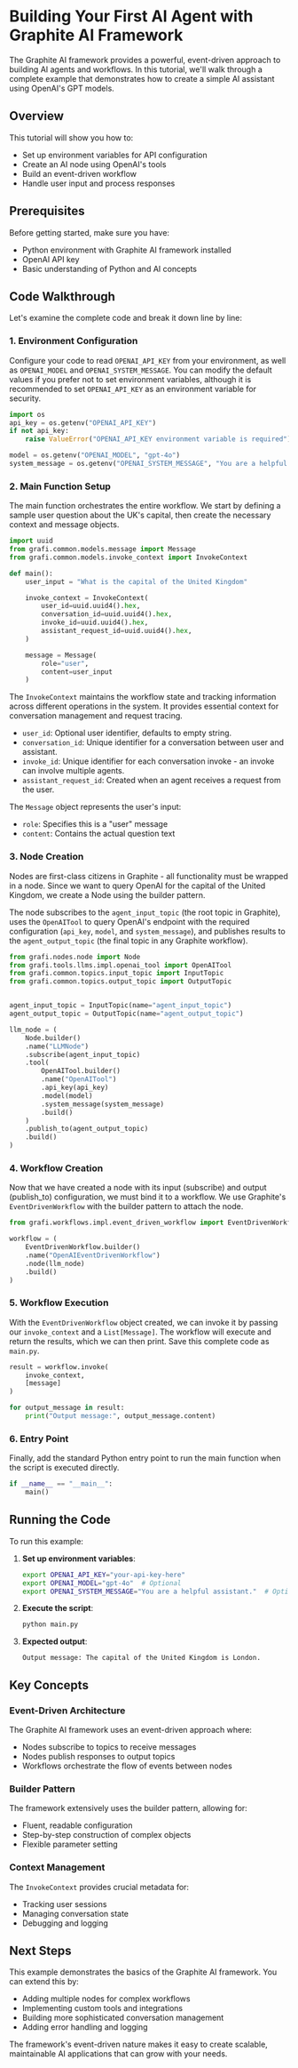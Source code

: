 # Building Your First AI Agent with Graphite AI Framework

The Graphite AI framework provides a powerful, event-driven approach to building AI agents and workflows. In this tutorial, we'll walk through a complete example that demonstrates how to create a simple AI assistant using OpenAI's GPT models.

## Overview

This tutorial will show you how to:
- Set up environment variables for API configuration
- Create an AI node using OpenAI's tools
- Build an event-driven workflow
- Handle user input and process responses

## Prerequisites

Before getting started, make sure you have:
- Python environment with Graphite AI framework installed
- OpenAI API key
- Basic understanding of Python and AI concepts

## Code Walkthrough

Let's examine the complete code and break it down line by line:


### 1. Environment Configuration

Configure your code to read `OPENAI_API_KEY` from your environment, as well as `OPENAI_MODEL` and `OPENAI_SYSTEM_MESSAGE`. You can modify the default values if you prefer not to set environment variables, although it is recommended to set `OPENAI_API_KEY` as an environment variable for security.

```python
import os
api_key = os.getenv("OPENAI_API_KEY")
if not api_key:
    raise ValueError("OPENAI_API_KEY environment variable is required")

model = os.getenv("OPENAI_MODEL", "gpt-4o")
system_message = os.getenv("OPENAI_SYSTEM_MESSAGE", "You are a helpful assistant.")
```


### 2. Main Function Setup

The main function orchestrates the entire workflow. We start by defining a sample user question about the UK's capital, then create the necessary context and message objects.

```python linenums="9"
import uuid
from grafi.common.models.message import Message
from grafi.common.models.invoke_context import InvokeContext

def main():
    user_input = "What is the capital of the United Kingdom"

    invoke_context = InvokeContext(
        user_id=uuid.uuid4().hex,
        conversation_id=uuid.uuid4().hex,
        invoke_id=uuid.uuid4().hex,
        assistant_request_id=uuid.uuid4().hex,
    )

    message = Message(
        role="user",
        content=user_input
    )
```


The `InvokeContext` maintains the workflow state and tracking information across different operations in the system. It provides essential context for conversation management and request tracing.



- `user_id`: Optional user identifier, defaults to empty string.
- `conversation_id`: Unique identifier for a conversation between user and assistant.
- `invoke_id`: Unique identifier for each conversation invoke - an invoke can involve multiple agents.
- `assistant_request_id`: Created when an agent receives a request from the user.

The `Message` object represents the user's input:
- `role`: Specifies this is a "user" message
- `content`: Contains the actual question text

### 3. Node Creation

Nodes are first-class citizens in Graphite - all functionality must be wrapped in a node. Since we want to query OpenAI for the capital of the United Kingdom, we create a Node using the builder pattern.

The node subscribes to the `agent_input_topic` (the root topic in Graphite), uses the `OpenAITool` to query OpenAI's endpoint with the required configuration (`api_key`, `model`, and `system_message`), and publishes results to the `agent_output_topic` (the final topic in any Graphite workflow).

```python linenums="27"
from grafi.nodes.node import Node
from grafi.tools.llms.impl.openai_tool import OpenAITool
from grafi.common.topics.input_topic import InputTopic
from grafi.common.topics.output_topic import OutputTopic


agent_input_topic = InputTopic(name="agent_input_topic")
agent_output_topic = OutputTopic(name="agent_output_topic")

llm_node = (
    Node.builder()
    .name("LLMNode")
    .subscribe(agent_input_topic)
    .tool(
        OpenAITool.builder()
        .name("OpenAITool")
        .api_key(api_key)
        .model(model)
        .system_message(system_message)
        .build()
    )
    .publish_to(agent_output_topic)
    .build()
)
```


### 4. Workflow Creation

Now that we have created a node with its input (subscribe) and output (publish_to) configuration, we must bind it to a workflow. We use Graphite's `EventDrivenWorkflow` with the builder pattern to attach the node.

```python linenums="46"
from grafi.workflows.impl.event_driven_workflow import EventDrivenWorkflow

workflow = (
    EventDrivenWorkflow.builder()
    .name("OpenAIEventDrivenWorkflow")
    .node(llm_node)
    .build()
)
```


### 5. Workflow Execution

With the `EventDrivenWorkflow` object created, we can invoke it by passing our `invoke_context` and a `List[Message]`. The workflow will execute and return the results, which we can then print. Save this complete code as `main.py`.

```python linenums="54"
result = workflow.invoke(
    invoke_context,
    [message]
)

for output_message in result:
    print("Output message:", output_message.content)
```

### 6. Entry Point

Finally, add the standard Python entry point to run the main function when the script is executed directly.

```python linenums="62"
if __name__ == "__main__":
    main()
```

## Running the Code

To run this example:

1. **Set up environment variables**:
   ```bash
   export OPENAI_API_KEY="your-api-key-here"
   export OPENAI_MODEL="gpt-4o"  # Optional
   export OPENAI_SYSTEM_MESSAGE="You are a helpful assistant."  # Optional
   ```

2. **Execute the script**:
   ```bash
   python main.py
   ```

3. **Expected output**:
   ```
   Output message: The capital of the United Kingdom is London.
   ```

## Key Concepts

### Event-Driven Architecture
The Graphite AI framework uses an event-driven approach where:
- Nodes subscribe to topics to receive messages
- Nodes publish responses to output topics
- Workflows orchestrate the flow of events between nodes

### Builder Pattern
The framework extensively uses the builder pattern, allowing for:
- Fluent, readable configuration
- Step-by-step construction of complex objects
- Flexible parameter setting

### Context Management
The `InvokeContext` provides crucial metadata for:
- Tracking user sessions
- Managing conversation state
- Debugging and logging

## Next Steps

This example demonstrates the basics of the Graphite AI framework. You can extend this by:
- Adding multiple nodes for complex workflows
- Implementing custom tools and integrations
- Building more sophisticated conversation management
- Adding error handling and logging

The framework's event-driven nature makes it easy to create scalable, maintainable AI applications that can grow with your needs.
